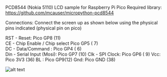 PCD8544 (Nokia 5110) LCD sample for Raspberry Pi Pico
Required library:
https://github.com/mcauser/micropython-pcd8544

Connections:
Connect the screen up as shown below using the
physical pins indicated (physical pin on pico)

RST - Reset:                     Pico GP8 (11)     
CE - Chip Enable / Chip select   Pico GP5 ( 7)     
DC - Data/Command :              Pico GP4 ( 6)     
Din - Serial Input (Mosi):       Pico GP7 (10)
Clk - SPI Clock:                 Pico GP6 ( 9)
Vcc:                             Pico 3V3 (36)
BL :                             Pico GP9(12)
Gnd:                             Pico GND (38)

![alt text](https://github.com/[username]/[reponame]/blob/[branch]/image.jpg?raw=true)

